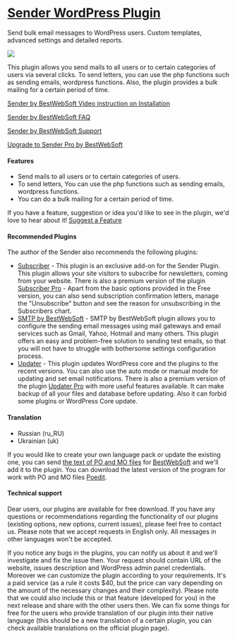 <a href="http://bestwebsoft.com/products/sender/" target=_blank>Sender WordPress Plugin</a>
========================

Send bulk email messages to WordPress users. Custom templates, advanced settings and detailed reports.

<img src="http://bestwebsoft.com/wp-content/uploads/2014/09/sender-banner-website.jpg" />

<p>This plugin allows you send mails to all users or to certain categories of users via several clicks.
To send letters, you can use the php functions such as sending emails, wordpress functions. Also, the plugin provides a bulk mailing for a certain period of time.</p>


<div class='video'></div>


<p><a href="http://www.youtube.com/watch?v=BuBa0lluNbE">Sender by BestWebSoft Video instruction on Installation</a></p>

<p><a href="http://wordpress.org/plugins/sender/faq/">Sender by BestWebSoft FAQ</a></p>

<p><a href="http://support.bestwebsoft.com">Sender by BestWebSoft Support</a></p>

<p><a href="http://bestwebsoft.com/products/sender/?k=f658a48b03f44d5d82ec3cbccba9664b">Upgrade to Sender Pro by BestWebSoft</a></p>

<h4>Features</h4>

<ul>
<li>Send mails to all users or to certain categories of users.</li>
<li>To send letters, You can use the php functions such as sending emails, wordpress functions.</li>
<li>You can do a bulk mailing for a certain period of time.</li>
</ul>

<p>If you have a feature, suggestion or idea you'd like to see in the plugin, we'd love to hear about it! <a href="http://support.bestwebsoft.com/hc/en-us/requests/new">Suggest a Feature</a></p>

<h4>Recommended Plugins</h4>

<p>The author of the Sender also recommends the following plugins:</p>

<ul>
<li><a href="http://wordpress.org/plugins/subscriber/">Subscriber</a> - This plugin is an exclusive add-on for the Sender Plugin. This plugin allows your site visitors to subscribe for newsletters, coming from your website.
There is also a premium version of the plugin <a href="http://bestwebsoft.com/plugin/subscriber/?k=9e068dce9989e5146fafbf42ee471f54">Subscriber Pro</a> - Apart from the basic options provided in the Free version, you can also send subscription confirmation letters, manage the "Unsubscribe" button and see the reason for unsubscribing in the Subscribers chart.</li>
<li><a href="http://wordpress.org/plugins/bws-smtp/">SMTP by BestWebSoft</a> - SMTP by BestWebSoft plugin allows you to configure the sending email messages using mail gateways and email services such as Gmail, Yahoo, Hotmail and many others. This plugin offers an easy and problem-free solution to sending test emails, so that you will not have to struggle with bothersome settings configuration process.</li>
<li><a href="http://wordpress.org/plugins/updater/">Updater</a> - This plugin updates WordPress core and the plugins to the recent versions. You can also use the auto mode or manual mode for updating and set email notifications.
There is also a premium version of the plugin <a href="http://bestwebsoft.com/products/updater/?k=94d3b6d567ade1cd7a988b80874cdee7">Updater Pro</a> with more useful features available. It can make backup of all your files and database before updating. Also it can forbid some plugins or WordPress Core update.</li>
</ul>

<h4>Translation</h4>

<ul>
<li>Russian (ru_RU)</li>
<li>Ukrainian (uk)</li>
</ul>

<p>If you would like to create your own language pack or update the existing one, you can send <a href="http://codex.wordpress.org/Translating_WordPress">the text of PO and MO files</a> for <a href="http://support.bestwebsoft.com/hc/en-us/requests/new">BestWebSoft</a> and we'll add it to the plugin. You can download the latest version of the program for work with PO and MO files  <a href="http://www.poedit.net/download.php">Poedit</a>.</p>

<h4>Technical support</h4>

<p>Dear users, our plugins are available for free download. If you have any questions or recommendations regarding the functionality of our plugins (existing options, new options, current issues), please feel free to contact us. Please note that we accept requests in English only. All messages in other languages won't be accepted.</p>

<p>If you notice any bugs in the plugins, you can notify us about it and we'll investigate and fix the issue then. Your request should contain URL of the website, issues description and WordPress admin panel credentials.
Moreover we can customize the plugin according to your requirements. It's a paid service (as a rule it costs $40, but the price can vary depending on the amount of the necessary changes and their complexity). Please note that we could also include this or that feature (developed for you) in the next release and share with the other users then.
We can fix some things for free for the users who provide translation of our plugin into their native language (this should be a new translation of a certain plugin, you can check available translations on the official plugin page).</p>